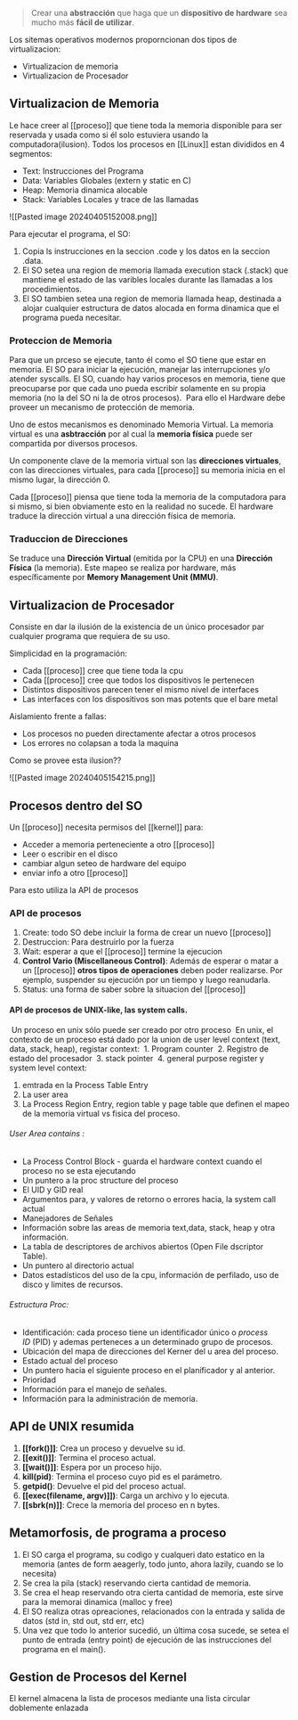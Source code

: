 > Crear una **abstracción** que haga que un **dispositivo de hardware** sea mucho más **fácil de utilizar**.

Los sitemas operativos modernos proporncionan dos tipos de virtualizacion:

- Virtualizacion de memoria
- Virtualizacion de Procesador 

## Virtualizacion de Memoria
Le hace creer al [[proceso]] que tiene toda la memoria disponible para ser reservada y usada como si él solo estuviera usando la computadora(ilusion). Todos los procesos en [[Linux]] estan divididos en 4 segmentos:

- Text: Instrucciones del Programa 
- Data: Variables Globales (extern y static en C)
- Heap: Memoria dinamica alocable 
- Stack: Variables Locales y trace de las llamadas

![[Pasted image 20240405152008.png]]

Para ejecutar el programa, el SO: 
1. Copia ls instrucciones en la seccion .code y los datos en la seccion .data. 
2. El SO setea una region de memoria llamada execution stack (.stack) que mantiene el estado de las varibles locales durante las llamadas a los procedimientos.
3. El SO tambien setea una region de memoria llamada heap, destinada a alojar cualquier estructura de datos alocada en forma dinamica que el programa pueda necesitar.


### Proteccion de Memoria
Para que un prceso se ejecute, tanto él como el SO tiene que estar en memoria. El SO para iniciar la ejecución, manejar las interrupciones y/o atender syscalls. 
El SO, cuando hay varios procesos en memoria, tiene que preocuparse por que cada uno pueda escribir solamente en su propia memoria (no la del SO ni la de otros procesos).  Para ello el Hardware debe proveer un mecanismo de protección de memoria.

Uno de estos mecanismos es denominado Memoria Virtual. La memoria virtual es una **asbtracción** por al cual la **memoria física** puede ser compartida por diversos procesos.

Un componente clave de la memoria virtual son las **direcciones virtuales**, con las direcciones virtuales, para cada [[proceso]] su memoria inicia en el mismo lugar, la dirección 0.

Cada [[proceso]] piensa que tiene toda la memoria de la computadora para si mismo, si bien obviamente esto en la realidad no sucede. El hardware traduce la dirección virtual a una dirección física de memoria.


### Traduccion de Direcciones 
Se traduce una **Dirección Virtual** (emitida por la CPU) en una **Dirección Física** (la memoria). Este mapeo se realiza por hardware, más específicamente por **Memory Management Unit (MMU)**.


## Virtualizacion de Procesador 
Consiste en dar la ilusión de la existencia de un único procesador par cualquier programa que requiera de su uso. 

Simplicidad en la programación:
- Cada [[proceso]] cree que tiene toda la cpu
- Cada [[proceso]] cree que todos los dispositivos le pertenecen 
- Distintos dispositivos parecen tener el mismo nivel de interfaces 
- Las interfaces con los dispositivos son mas potents que el bare metal

Aislamiento frente a fallas: 
- Los procesos no pueden directamente afectar a otros procesos
- Los errores no colapsan a toda la maquina

Como se provee esta ilusion??

![[Pasted image 20240405154215.png]]


## Procesos dentro del SO 
Un [[proceso]] necesita permisos del [[kernel]] para: 
- Acceder a memoria perteneciente a otro [[proceso]] 
- Leer o escribir en el disco 
- cambiar algun seteo de hardware del equipo 
- enviar info a otro [[proceso]] 

Para esto utiliza la API de procesos 

### API de procesos 
1. Create:  todo SO debe incluir la forma de crear un nuevo [[proceso]] 
2. Destruccion: Para destruirlo por la fuerza 
3. Wait: esperar a que el [[proceso]] termine la ejecucion 
4.  **Control Vario (Miscellaneous Control)**: Además de esperar o matar a un [[proceso]] **otros tipos de operaciones** deben poder realizarse. Por ejemplo, suspender su ejecución por un tiempo y luego reanudarla.
5. Status: una forma de saber sobre la situacion del [[proceso]] 

#### API de procesos de UNIX-like, las system calls.
 Un proceso en unix sólo puede ser creado por otro proceso
 En unix, el contexto de un proceso está dado por la union de user level context (text, data, stack, heap), registar context:
 1.  Program counter
 2. Registro de estado del procesador 
 3. stack pointer 
 4. general purpose register 
  y system level context: 
  1. emtrada en la Process Table Entry 
  2. La user area
  3. La Process Region Entry, region table y page table que definen el mapeo de la memoria virtual vs fisica del proceso. 


###### User Area contains :
- La Process Control Block - guarda el hardware context cuando el proceso no se esta ejecutando
- Un puntero a la proc structure del proceso
- El UID y GID real
- Argumentos para, y valores de retorno o errores hacia, la system call actual
- Manejadores de Señales
- Información sobre las areas de memoria text,data, stack, heap y otra información.
- La tabla de descriptores de archivos abiertos (Open File dscriptor Table).
- Un puntero al directorio actual
- Datos estadísticos del uso de la cpu, información de perfilado, uso de disco y limites de recursos.

###### Estructura Proc: 
- Identificación: cada proceso tiene un identificador único o _process ID_ (PID) y ademas perteneces a un determinado grupo de procesos.
- Ubicación del mapa de direcciones del Kerner del u area del proceso.
- Estado actual del proceso
- Un puntero hacia el siguiente proceso en el planificador y al anterior.
- Prioridad
- Información para el manejo de señales.
- Información para la administración de memoria.

## API de UNIX resumida
1. **[[fork()]]**: Crea un proceso y devuelve su id.
2. **[[exit()]]**: Termina el proceso actual.
3. **[[wait()]]**: Espera por un proceso hijo.
4. **kill(pid)**: Termina el proceso cuyo pid es el parámetro.
5. **getpid()**: Devuelve el pid del proceso actual.
6. **[[exec(filename, argv)]])**: Carga un archivo y lo ejecuta.
7. **[[sbrk(n)]]**: Crece la memoria del proceso en n bytes.


## Metamorfosis, de programa a proceso
1. El SO carga el programa, su codigo y cualqueri dato estatico en la memoria (antes de form aeagerly, todo junto, ahora lazily, cuando se lo necesita)
2. Se crea la pila (stack) reservando cierta cantidad de memoria.
3. Se crea el heap reservando otra cierta cantidad de memoria, este sirve para la memorai dinamica (malloc y free)
4. El SO realiza otras opreaciones, relacionados con la entrada y salida de datos (std in, std out, std err, etc)
5.  Una vez que todo lo anterior sucedió, un última cosa sucede, se setea el punto de entrada (entry point) de ejecución de las instrucciones del programa en el main().



## Gestion de Procesos del Kernel 
El kernel almacena la lista de procesos mediante una lista circular doblemente enlazada 